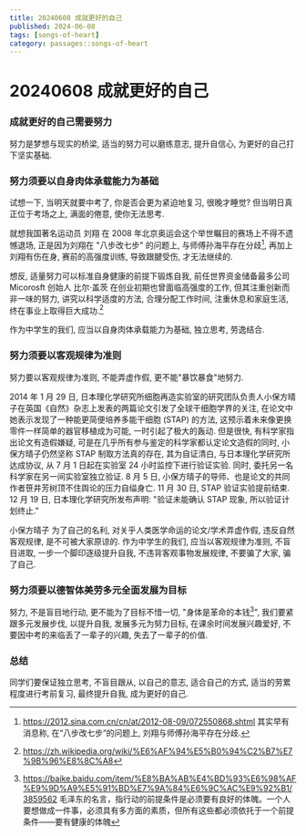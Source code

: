 ```yaml
---
title: 20240608 成就更好的自己
published: 2024-06-08
tags: [songs-of-heart]
category: passages::songs-of-heart
---
```


# 20240608 成就更好的自己

### 成就更好的自己需要努力

努力是梦想与现实的桥梁, 适当的努力可以磨练意志, 提升自信心, 为更好的自己打下坚实基础.

### 努力须要以自身肉体承载能力为基础

试想一下, 当明天就要中考了, 你是否会更为紧迫地复习, 很晚才睡觉? 但当明日真正位于考场之上, 满面的倦意, 使你无法思考.

就想我国著名运动员 刘翔 在 2008 年北京奥运会这个举世瞩目的赛场上不得不遗憾退场, 正是因为刘翔在 "八步改七步" 的问题上, 与师傅孙海平存在分歧[^1], 再加上刘翔有伤在身, 赛前的高强度训练, 导致跟腱受伤, 才无法继续的.

想反, 适量努力可以标准自身健康的前提下锻炼自我, 前任世界资金储备最多公司 Micorosft 创始人 比尔·盖茨 在创业初期也曾面临高强度的工作, 但其注重创新而非一味的努力, 讲究以科学适度的方法, 合理分配工作时间, 注重休息和家庭生活, 终在事业上取得巨大成功.[^2]

作为中学生的我们, 应当以自身肉体承载能力为基础, 独立思考, 劳逸结合.

### 努力须要以客观规律为准则

努力要以客观规律为准则, 不能弄虚作假, 更不能"暴饮暴食"地努力.

2014 年 1 月 29 日, 日本理化学研究所细胞再造实验室的研究团队负责人小保方晴子在英国《自然》杂志上发表的两篇论文引发了全球干细胞学界的关注, 在论文中她表示发现了一种能更简便培养多能干细胞 (STAP) 的方法, 这预示着未来像更换零件一样简单的器官移植成为可能, 一时引起了极大的轰动. 但是很快, 有科学家指出论文有造假嫌疑, 可是在几乎所有参与鉴定的科学家都认定论文造假的同时, 小保方晴子仍然坚称 STAP 制取方法真的存在, 其为自证清白, 与日本理化学研究所达成协议, 从 7 月 1 日起在实验室 24 小时监控下进行验证实验. 同时, 委托另一名科学家在另一间实验室独立验证. 8 月 5 日, 小保方晴子的导师、也是论文的共同作者笹井芳树顶不住舆论的压力自缢身亡. 11 月 30 日, STAP 验证实验提前结束. 12 月 19 日, 日本理化学研究所发布声明: "验证未能确认 STAP 现象, 所以验证计划终止."

小保方晴子 为了自己的名利, 对关乎人类医学命运的论文/学术弄虚作假, 违反自然客观规律, 是不可被大家原谅的. 作为中学生的我们, 应当以客观规律为准则, 不盲目进取, 一步一个脚印逐级提升自我, 不违背客观事物发展规律, 不要骗了大家, 骗了自己.

### 努力须要以德智体美劳多元全面发展为目标

努力, 不是盲目地行动, 更不能为了目标不惜一切, "身体是革命的本钱[^S_1]", 我们要紧跟多元发展步伐, 以提升自我, 发展多元为努力目标, 在课余时间发展兴趣爱好, 不要因中考的来临丢了一辈子的兴趣, 失去了一辈子的价值.

### 总结

同学们要保证独立思考, 不盲目跟从, 以自己的意志, 适合自己的方式, 适当的劳累程度进行考前复习, 最终提升自我, 成为更好的自己.

[^1]: <https://2012.sina.com.cn/cn/at/2012-08-09/072550868.shtml> 其实早有消息称, 在“八步改七步”的问题上, 刘翔与师傅孙海平存在分歧.
[^2]: <https://zh.wikipedia.org/wiki/%E6%AF%94%E5%B0%94%C2%B7%E7%9B%96%E8%8C%A8>
[^3]: <http://www.ipe.cas.cn/dzqk/2017/201705/mtsm/201704/t20170412_4773950.html>
[^S_1]: <https://baike.baidu.com/item/%E8%BA%AB%E4%BD%93%E6%98%AF%E9%9D%A9%E5%91%BD%E7%9A%84%E6%9C%AC%E9%92%B1/3859562> 毛泽东的名言，指行动的前提条件是必须要有良好的体魄。一个人要想做成一件事，必须具有多方面的素质，但所有这些都必须依托于一个前提条件——要有健康的体魄
